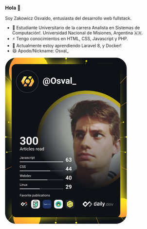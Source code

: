 ### Hola 👋

Soy Zakowicz Osvaldo, entusiasta del desarrollo web fullstack.

- 🔭 Estudiante Universitario de la carrera Analista en Sistemas de Computación!. Universidad Nacional de Misiones, Argentina 🇦🇷.
- ⚡ Tengo conocimientos en HTML, CSS, Javascript y PHP.
- 🌱 Actualmente estoy  aprendiendo Laravel 8, y Docker!
- 😄 Apodo/Nickname: Osval_

<a href="https://app.daily.dev/DailyDevTips"><img src="https://github.com/OsvaldoZakowicz/OsvaldoZakowicz/blob/master/devcard.svg" width="400" alt="OsvaldoEmanuel's Dev Card"/></a>

<!--
**OsvaldoZakowicz/OsvaldoZakowicz** is a ✨ _special_ ✨ repository because its `README.md` (this file) appears on your GitHub profile.

Here are some ideas to get you started:


- 👯 I’m looking to collaborate on ...
- 🤔 I’m looking for help with ...
- 💬 Ask me about ...
- 📫 How to reach me: ...
- 😄 Apodo/Nickname: Osval_
- ⚡ Fun fact: ...
-->
